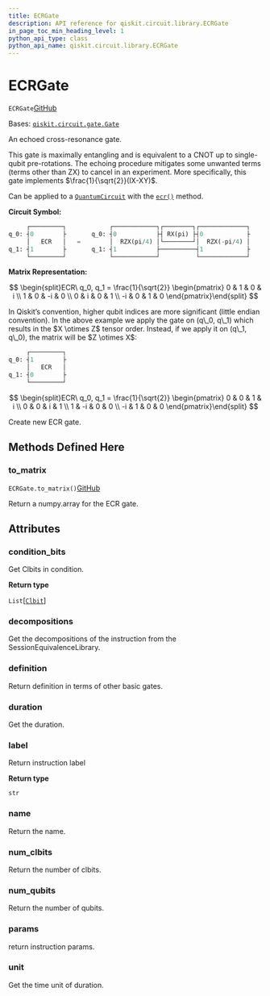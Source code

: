 ```yaml
---
title: ECRGate
description: API reference for qiskit.circuit.library.ECRGate
in_page_toc_min_heading_level: 1
python_api_type: class
python_api_name: qiskit.circuit.library.ECRGate
---
```


# ECRGate

<span id="qiskit.circuit.library.ECRGate" />

`ECRGate`[GitHub](https://github.com/qiskit/qiskit/tree/stable/0.41/qiskit/circuit/library/standard_gates/ecr.py "view source code")

Bases: [`qiskit.circuit.gate.Gate`](qiskit.circuit.Gate "qiskit.circuit.gate.Gate")

An echoed cross-resonance gate.

This gate is maximally entangling and is equivalent to a CNOT up to single-qubit pre-rotations. The echoing procedure mitigates some unwanted terms (terms other than ZX) to cancel in an experiment. More specifically, this gate implements $\frac{1}{\sqrt{2}}(IX-XY)$.

Can be applied to a [`QuantumCircuit`](qiskit.circuit.QuantumCircuit "qiskit.circuit.QuantumCircuit") with the [`ecr()`](qiskit.circuit.QuantumCircuit#ecr "qiskit.circuit.QuantumCircuit.ecr") method.

**Circuit Symbol:**

```python
     ┌─────────┐            ┌────────────┐┌────────┐┌─────────────┐
q_0: ┤0        ├       q_0: ┤0           ├┤ RX(pi) ├┤0            ├
     │   ECR   │   =        │  RZX(pi/4) │└────────┘│  RZX(-pi/4) │
q_1: ┤1        ├       q_1: ┤1           ├──────────┤1            ├
     └─────────┘            └────────────┘          └─────────────┘
```

**Matrix Representation:**

$$
\begin{split}ECR\ q_0, q_1 = \frac{1}{\sqrt{2}}
    \begin{pmatrix}
        0   & 1   &  0  & i \\
        1   & 0   &  -i & 0 \\
        0   & i   &  0  & 1 \\
        -i  & 0   &  1  & 0
    \end{pmatrix}\end{split}
$$

<Admonition title="Note" type="note">
  In Qiskit’s convention, higher qubit indices are more significant (little endian convention). In the above example we apply the gate on (q\_0, q\_1) which results in the $X \otimes Z$ tensor order. Instead, if we apply it on (q\_1, q\_0), the matrix will be $Z \otimes X$:

  ```python
       ┌─────────┐
  q_0: ┤1        ├
       │   ECR   │
  q_1: ┤0        ├
       └─────────┘
  ```

  $$
  \begin{split}ECR\ q_0, q_1 = \frac{1}{\sqrt{2}}
      \begin{pmatrix}
          0   & 0   &  1  & i \\
          0   & 0   &  i  & 1 \\
          1   & -i  &  0  & 0 \\
          -i  & 1   &  0  & 0
      \end{pmatrix}\end{split}
  $$
</Admonition>

Create new ECR gate.

## Methods Defined Here

### to\_matrix

<span id="qiskit.circuit.library.ECRGate.to_matrix" />

`ECRGate.to_matrix()`[GitHub](https://github.com/qiskit/qiskit/tree/stable/0.41/qiskit/circuit/library/standard_gates/ecr.py "view source code")

Return a numpy.array for the ECR gate.

## Attributes

<span id="qiskit.circuit.library.ECRGate.condition_bits" />

### condition\_bits

Get Clbits in condition.

**Return type**

`List`\[[`Clbit`](qiskit.circuit.Clbit "qiskit.circuit.classicalregister.Clbit")]

<span id="qiskit.circuit.library.ECRGate.decompositions" />

### decompositions

Get the decompositions of the instruction from the SessionEquivalenceLibrary.

<span id="qiskit.circuit.library.ECRGate.definition" />

### definition

Return definition in terms of other basic gates.

<span id="qiskit.circuit.library.ECRGate.duration" />

### duration

Get the duration.

<span id="qiskit.circuit.library.ECRGate.label" />

### label

Return instruction label

**Return type**

`str`

<span id="qiskit.circuit.library.ECRGate.name" />

### name

Return the name.

<span id="qiskit.circuit.library.ECRGate.num_clbits" />

### num\_clbits

Return the number of clbits.

<span id="qiskit.circuit.library.ECRGate.num_qubits" />

### num\_qubits

Return the number of qubits.

<span id="qiskit.circuit.library.ECRGate.params" />

### params

return instruction params.

<span id="qiskit.circuit.library.ECRGate.unit" />

### unit

Get the time unit of duration.

